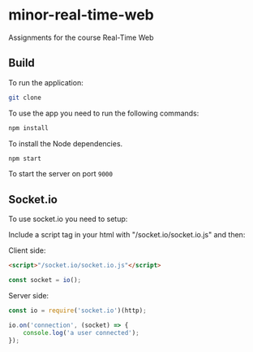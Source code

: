 # minor-real-time-web
Assignments for the course Real-Time Web

## Build
To run the application:
```bash
git clone
```
  
To use the app you need to run the following commands:  
```bash
npm install
```
To install the Node dependencies.
```bash
npm start
```
To start the server on port `9000`  

## Socket.io

To use socket.io you need to setup:

Include a script tag in your html with "/socket.io/socket.io.js" and then:

Client side:  

```html
<script>"/socket.io/socket.io.js"</script>
```

```js
const socket = io();
```

Server side:  
```js
const io = require('socket.io')(http);
```

```js
io.on('connection', (socket) => {
	console.log('a user connected');
});
```